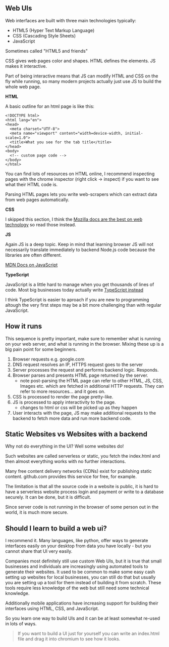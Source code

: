 ## Web UIs

Web interfaces are built with three main technologies typically:
* HTML5 (Hyper Text Markup Language)
* CSS (Cascading Style Sheets)
* JavaScript

Sometimes called "HTML5 and friends"

CSS gives web pages color and shapes. HTML defines the elements. JS makes it interactive.

Part of being interactive means that JS can modify HTML and CSS on the fly while running, so many modern projects actually just use JS to build the whole web page.

__HTML__

A basic outline for an html page is like this:
```
<!DOCTYPE html>
<html lang="en">
<head>
  <meta charset="UTF-8">
  <meta name="viewport" content="width=device-width, initial-scale=1.0">
  <title>What you see for the tab title</title>
</head>
<body>
  <!-- custom page code -->
</body>
</html>
```

You can find lots of resources on HTML online, I recommend inspecting pages with the chrome inspector (right click -> inspect) if you want to see what their HTML code is.

Parsing HTML pages lets you write web-scrapers which can extract data from web pages automatically.

__CSS__

I skipped this section, I think the [Mozilla docs are the best on web technology](https://developer.mozilla.org/en-US/docs/Web/CSS) so read those instead.

__JS__

Again JS is a deep topic. Keep in mind that learning browser JS will not necessarily translate immediately to backend Node.js code because the libraries are often different.

[MDN Docs on JavaScript](https://developer.mozilla.org/en-US/docs/Web/JavaScript)

__TypeScript__

JavaScript is a little hard to manage when you get thousands of lines of code. Most big businesses today actually write [TypeScript instead](https://www.typescriptlang.org/)

I think TypeScript is easier to aproach if you are new to programming altough the very first steps may be a bit more challenging than with regular JavaScript.


## How it runs

This sequence is pretty important, make sure to remember what is running on your web server, and what is running in the browser. Mixing these up is a big pain point for some beginners.

1. Browser requests e.g. google.com
2. DNS request resolves an IP, HTTPS request goes to the server
3. Server processes the request and performs backend logic. Responds.
4. Browser parses and presents HTML page returned by the server.
   * note post-parsing the HTML page can refer to other HTML, JS, CSS, Images etc. which are fetched in additional HTTP requests. They can refer to more resources... and it goes on.
5. CSS is processed to render the page pretty-like.
6. JS is processed to apply interactivity to the page. 
   * changes to html or css will be picked up as they happen
7. User interacts with the page, JS may make additional requests to the backend to fetch more data and run more backend code.


## Static Websites vs Websites with a backend

Why not do everything in the UI? Well some websites do!

Such websites are called serverless or static, you fetch the index.html and then almost everything works with no further interactions.

Many free content delivery networks (CDNs) exist for publishing static content. github.com provides this service for free, for example.

The limitation is that all the source code in a website is public, it is hard to have a serverless website process login and payment or write to a database securely. It can be done, but it is difficult.

Since server code is not running in the browser of some person out in the world, it is much more secure.

## Should I learn to build a web ui? 

I recommend it. Many languages, like python, offer ways to generate interfaces easily on your desktop from data you have locally - but you cannot share that UI very easily.

Companies most definitely still use custom Web UIs, but it is true that small businesses and individuals are increasingly using automated tools to generate their websites. It used to be common to make some easy cash setting up websites for local businesses, you can still do that but usually you are setting up a tool for them instead of building it from scratch. These tools require less knowledge of the web but still need some technical knowledge.

Additionally mobile applications have increasing support for building their interfaces using HTML, CSS, and JavaScript.

So you learn one way to build UIs and it can be at least somewhat re-used in lots of ways.

> If you want to build a UI just for yourself you can write an index.html file and drag it into chromium to see how it looks.

